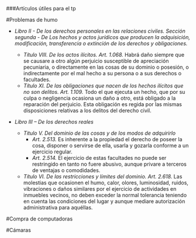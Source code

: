 ###Artículos útiles para el tp

#Problemas de humo

* *Libro II - De los derechos personales en las relaciones civiles.
Sección segunda - De Los hechos y actos jurídicos que producen la adquisición, modificación, transferencia o extinción de los derechos y obligaciones.*
    * *Título VIII. De los actos ilícitos. Art. 1.068.* Habrá daño siempre que se causare a otro algún perjuicio susceptible de apreciación pecuniaria, o directamente en las cosas de su dominio o posesión, o indirectamente por el mal hecho a su persona o a sus derechos o facultades.
    * *Título XI. De las obligaciones que nacen de los hechos ilícitos que no son delitos. Art. 1.109.* Todo el que ejecuta un hecho, que por su culpa o negligencia ocasiona un daño a otro, está obligado a la reparación del perjuicio. Esta obligación es regida por las mismas disposiciones relativas a los delitos del derecho civil.
    
* *Libro III – De los derechos reales*
    * *Titulo V. Del dominio de las cosas y de los modos de adquirirlo* 
        * *Art. 2.513.* Es inherente a la propiedad el derecho de poseer la cosa, disponer o servirse de ella, usarla y gozarla conforme a un ejercicio regular.
        * *Art. 2.514.* El ejercicio de estas facultades no puede ser restringido en tanto no fuere abusivo, aunque privare a terceros de ventajas o comodidades.
    * *Título VI. De las restricciones y límites del dominio. Art. 2.618.* Las molestias que ocasionen el humo, calor, olores, luminosidad, ruidos, vibraciones o daños similares por el ejercicio de actividades en inmuebles vecinos, no deben exceder la normal tolerancia teniendo en cuenta las condiciones del lugar y aunque mediare autorización administrativa para aquéllas.


#Compra de computadoras

#Cámaras
